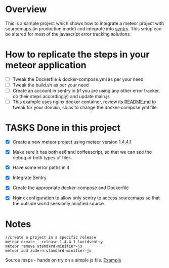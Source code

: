 # Overview

This is a sample project which shows how to integrate a meteor project with sourcemaps (in production mode) and integrate into [sentry](sentry.io). This setup can be altered for most of the javascript error tracking solutions.


# How to replicate the steps in your meteor application

-   [ ] Tweak the Dockerfile & docker-compose.yml as per your need
-   [ ] Tweak the build.sh as per your need
-   [ ] Create an account in sentry.io (if you are using any other error tracker, do their steps accordingly) and update main.js
-   [ ] This example uses nginx docker container, review its [README.md](https://github.com/lucidprogrammer/nginx) to tweak for your domain, so as to change the docker-compose.yml file.

# TASKS Done in this project

-   [X] Create a new meteor project using meteor version 1.4.4.1
-   [X] Make sure it has both es6 and coffeescript, so that we can see the debug of both types of files.
-   [X] Have some error paths in it
-   [X] Integrate Sentry
-   [X] Create the appropriate docker-compose and Dockerfile
-   [X] Nginx configuration to allow only sentry to access sourcemaps so that the outside world sees only minified source.


# Notes

```
//create a project in a specific release
meteor create --release 1.4.4.1 lucidsentry
meteor remove standard-minifier-js
meteor add zodern:standard-minifier-js
```
Source maps - hands on try on a simple js file. [Example](https://stackoverflow.com/questions/34755999/url-scheme-meteor-app-in-meteorjs)

